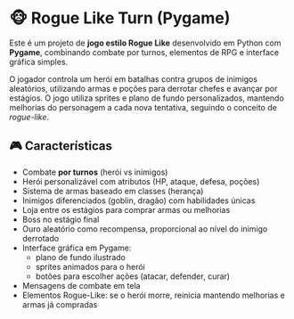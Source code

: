 # 🐵 Rogue Like Turn (Pygame)

Este é um projeto de **jogo estilo Rogue Like** desenvolvido em Python com **Pygame**, combinando combate por turnos, elementos de RPG e interface gráfica simples.  

O jogador controla um herói em batalhas contra grupos de inimigos aleatórios, utilizando armas e poções para derrotar chefes e avançar por estágios. O jogo utiliza sprites e plano de fundo personalizados, mantendo melhorias do personagem a cada nova tentativa, seguindo o conceito de *rogue-like*.  

## 🎮 Características

- Combate **por turnos** (herói vs inimigos)  
- Herói personalizável com atributos (HP, ataque, defesa, poções)  
- Sistema de armas baseado em classes (herança)  
- Inimigos diferenciados (goblin, dragão) com habilidades únicas  
- Loja entre os estágios para comprar armas ou melhorias  
- Boss no estágio final  
- Ouro aleatório como recompensa, proporcional ao nível do inimigo derrotado  
- Interface gráfica em Pygame:  
  - plano de fundo ilustrado  
  - sprites animados para o herói  
  - botões para escolher ações (atacar, defender, curar)  
- Mensagens de combate em tela  
- Elementos Rogue-Like: se o herói morre, reinicia mantendo melhorias e armas já compradas
